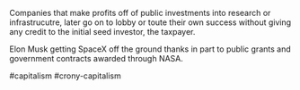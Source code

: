 Companies that make profits off of public investments into research or infrastrucutre, later go on to lobby or toute their own success without giving any credit to the initial seed investor, the taxpayer.

Elon Musk getting SpaceX off the ground thanks in part to public grants and government contracts awarded through NASA.

#capitalism #crony-capitalism